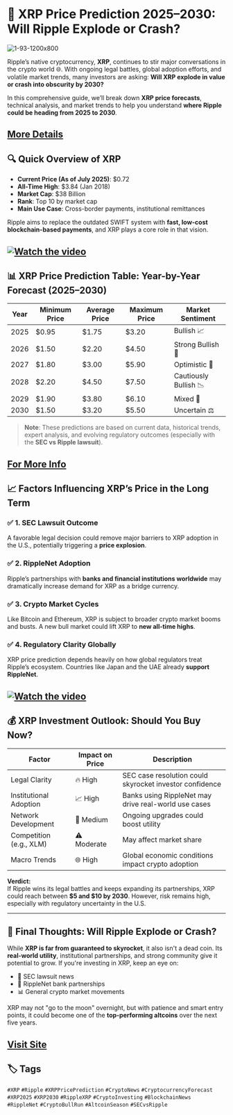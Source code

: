 # 🚀 XRP Price Prediction 2025–2030: Will Ripple Explode or Crash?

![1-93-1200x800](https://github.com/user-attachments/assets/ac96cff3-7473-47d4-9519-978717f9a0f2)

Ripple’s native cryptocurrency, **XRP**, continues to stir major conversations in the crypto world 🌐. With ongoing legal battles, global adoption efforts, and volatile market trends, many investors are asking: **Will XRP explode in value or crash into obscurity by 2030?**

In this comprehensive guide, we’ll break down **XRP price forecasts**, technical analysis, and market trends to help you understand **where Ripple could be heading from 2025 to 2030**.

[More Details](https://bitly.cx/Wzv00)
---

## 🔍 Quick Overview of XRP

- **Current Price (As of July 2025)**: $0.72  
- **All-Time High**: $3.84 (Jan 2018)  
- **Market Cap**: $38 Billion  
- **Rank**: Top 10 by market cap  
- **Main Use Case**: Cross-border payments, institutional remittances  

Ripple aims to replace the outdated SWIFT system with **fast, low-cost blockchain-based payments**, and XRP plays a core role in that vision.

[![Watch the video](https://img.youtube.com/vi/dm5LeTRYACY/hqdefault.jpg)](https://youtu.be/dm5LeTRYACY)
---

## 📊 XRP Price Prediction Table: Year-by-Year Forecast (2025–2030)

| Year | Minimum Price | Average Price | Maximum Price | Market Sentiment     |
|------|---------------|---------------|---------------|----------------------|
| 2025 | $0.95         | $1.75         | $3.20         | Bullish 📈           |
| 2026 | $1.50         | $2.20         | $4.50         | Strong Bullish 🚀    |
| 2027 | $1.80         | $3.00         | $5.90         | Optimistic 🌟        |
| 2028 | $2.20         | $4.50         | $7.50         | Cautiously Bullish 📉 |
| 2029 | $1.90         | $3.80         | $6.10         | Mixed 🤔             |
| 2030 | $1.50         | $3.20         | $5.50         | Uncertain ⚖️         |

> **Note**: These predictions are based on current data, historical trends, expert analysis, and evolving regulatory outcomes (especially with the **SEC vs Ripple lawsuit**).

[For More Info](https://bitly.cx/YAxD)
---

## 📈 Factors Influencing XRP’s Price in the Long Term

### ✅ 1. SEC Lawsuit Outcome  
A favorable legal decision could remove major barriers to XRP adoption in the U.S., potentially triggering a **price explosion**.

### ✅ 2. RippleNet Adoption  
Ripple’s partnerships with **banks and financial institutions worldwide** may dramatically increase demand for XRP as a bridge currency.

### ✅ 3. Crypto Market Cycles  
Like Bitcoin and Ethereum, XRP is subject to broader crypto market booms and busts. A new bull market could lift XRP to **new all-time highs**.

### ✅ 4. Regulatory Clarity Globally  
XRP price prediction depends heavily on how global regulators treat Ripple’s ecosystem. Countries like Japan and the UAE already **support RippleNet**.

[![Watch the video](https://img.youtube.com/vi/F83iXID-nag/hqdefault.jpg)](https://youtu.be/F83iXID-nag)
---

## 💰 XRP Investment Outlook: Should You Buy Now?

| Factor                  | Impact on Price | Description                                            |
|-------------------------|------------------|--------------------------------------------------------|
| Legal Clarity           | 🔥 High          | SEC case resolution could skyrocket investor confidence |
| Institutional Adoption  | 📈 High          | Banks using RippleNet may drive real-world use cases   |
| Network Development     | 🚧 Medium        | Ongoing upgrades could boost utility                   |
| Competition (e.g., XLM) | ⚠️ Moderate       | May affect market share                                |
| Macro Trends            | 🌐 High          | Global economic conditions impact crypto adoption      |

**Verdict:**  
If Ripple wins its legal battles and keeps expanding its partnerships, XRP could reach between **$5 and $10 by 2030**. However, risk remains high, especially with regulatory uncertainty in the U.S.

---

## 🔮 Final Thoughts: Will Ripple Explode or Crash?

While **XRP is far from guaranteed to skyrocket**, it also isn't a dead coin. Its **real-world utility**, institutional partnerships, and strong community give it potential to grow. If you're investing in XRP, keep an eye on:

- 📅 SEC lawsuit news  
- 🏦 RippleNet bank partnerships  
- 📊 General crypto market movements  

XRP may not "go to the moon" overnight, but with patience and smart entry points, it could become one of the **top-performing altcoins** over the next five years.

[Visit Site](https://bitly.cx/Z1tlo)
---

## 🏷️ Tags

`#XRP` `#Ripple` `#XRPPricePrediction` `#CryptoNews` `#CryptocurrencyForecast`  
`#XRP2025` `#XRP2030` `#RippleXRP` `#CryptoInvesting` `#BlockchainNews`  
`#RippleNet` `#CryptoBullRun` `#AltcoinSeason` `#SECvsRipple`
